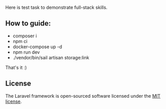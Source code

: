 <p>Here is test task to demonstrate full-stack skills.</p>

## How to guide:

- composer i
- npm ci
- docker-compose up -d
- npm run dev
- ./vendor/bin/sail artisan storage:link

That's it :)

## License

The Laravel framework is open-sourced software licensed under the [MIT license](https://opensource.org/licenses/MIT).
